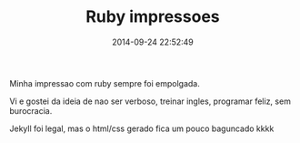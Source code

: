 ﻿---
layout: post
title:  "Ruby impressoes"
date:   2014-09-24 22:52:49
categories: pessoal ruby
---
Minha impressao com ruby sempre foi empolgada.

Vi e gostei da ideia de nao ser verboso, treinar ingles, programar feliz, sem burocracia.

Jekyll foi legal, mas o html/css gerado fica um pouco baguncado kkkk


[ruby-lang.org]:      http://ruby-lang.org
